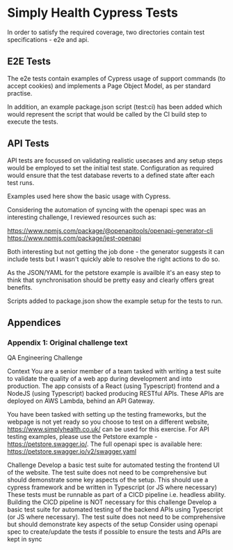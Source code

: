 # Simply Health Cypress Tests

In order to satisfy the required coverage, two directories contain test specifications - e2e and api.

## E2E Tests

The e2e tests contain examples of Cypress usage of support commands (to accept cookies) and implements a Page Object Model, as per standard practise.

In addition, an example package.json script (test:ci) has been added which would represent the script that would be called by the CI build step to execute the tests.

## API Tests

API tests are focussed on validating realistic usecases and any setup steps would be employed to set the initial test state. Configuration as required would ensure that the test database reverts to a defined state after each test runs.

Examples used here show the basic usage with Cypress.

Considering the automation of syncing with the openapi spec was an interesting challenge, I reviewed resources such as:

https://www.npmjs.com/package/@openapitools/openapi-generator-cli
https://www.npmjs.com/package/jest-openapi

Both interesting but not getting the job done - the generator suggests it can include tests but I wasn't quickly able to resolve the right actions to do so.

As the JSON/YAML for the petstore example is availble it's an easy step to think that synchronisation should be pretty easy and clearly offers great benefits.

Scripts added to package.json show the example setup for the tests to run.

## Appendices

### Appendix 1: Original challenge text

QA Engineering Challenge

Context
You are a senior member of a team tasked with writing a test suite to validate the quality of a web app during development and into production. The app consists of a React (using Typescript) frontend and a NodeJS (using Typescript) backed producing RESTful APIs.
These APIs are deployed on AWS Lambda, behind an API Gateway.

You have been tasked with setting up the testing frameworks, but the webpage is not yet ready so you choose to test on a different website,  https://www.simplyhealth.co.uk/  can be used for this exercise.
For API testing examples, please use the Petstore example - https://petstore.swagger.io/. The full openapi spec is available here: https://petstore.swagger.io/v2/swagger.yaml


Challenge
Develop a basic test suite for automated testing the frontend UI of the website. The test suite does not need to be comprehensive but should demonstrate some key aspects of the setup. 
This should use a cypress framework and be written in Typescript (or JS where necessary)
These tests must be runnable as part of a CICD pipeline i.e. headless ability. Building the CICD pipeline is NOT necessary for this challenge
Develop a basic test suite for automated testing of the backend APIs using Typescript (or JS where necessary). The test suite does not need to be comprehensive but should demonstrate key aspects of the setup
Consider using openapi spec to create/update the tests if possible to ensure the tests and APIs are kept in sync 